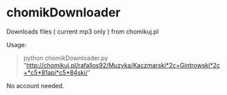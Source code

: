 # chomikDownloader
Downloads files ( current mp3 only ) from chomikuj.pl

Usage:
> python chomikDownloader.py "http://chomikuj.pl/rafallos92/Muzyka/Kaczmarski*2c+Gintrowski*2c+*c5*81api*c5*84ski/"

No account needed.
